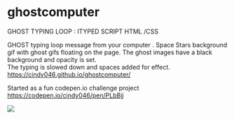 # ghostcomputer

GHOST TYPING LOOP : ITYPED SCRIPT HTML /CSS

GHOST typing loop message from your computer .
Space Stars background gif with ghost gifs floating on the page.
The ghost images have a black background and opacity is set.  
The typing is slowed down and spaces added for effect.
https://cindy046.github.io/ghostcomputer/

Started as a fun codepen.io challenge project
https://codepen.io/cindy046/pen/PLbBjj

![](https://gfycat.com/happygoluckyshamelessbarnacle)
